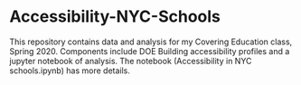 # Accessibility-NYC-Schools

This repository contains data and analysis for my Covering Education class, Spring 2020. Components include DOE Building accessibility profiles and a jupyter notebook of analysis. The notebook (Accessibility in NYC schools.ipynb) has more details. 
